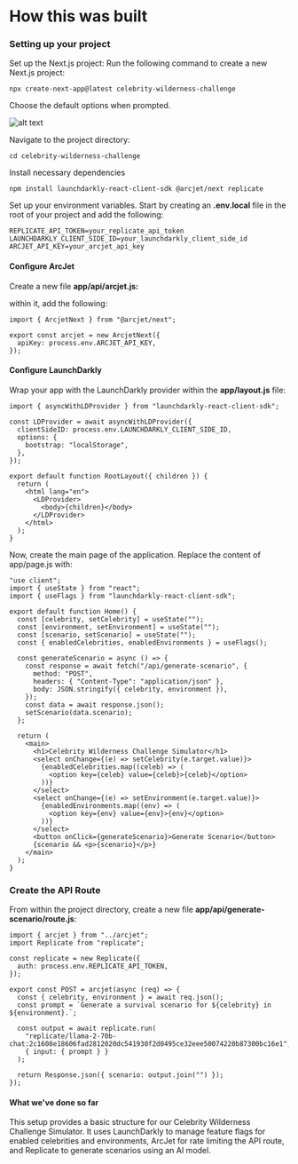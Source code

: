 # How this was built

### Setting up your project

Set up the Next.js project: Run the following command to create a new Next.js project:

```npx create-next-app@latest celebrity-wilderness-challenge```

Choose the default options when prompted.

![alt text](image.png)

Navigate to the project directory:

```cd celebrity-wilderness-challenge```

Install necessary dependencies

```npm install launchdarkly-react-client-sdk @arcjet/next replicate```

Set up your environment variables.  Start by creating an **.env.local** file in the root of your project and add the following:

```
REPLICATE_API_TOKEN=your_replicate_api_token
LAUNCHDARKLY_CLIENT_SIDE_ID=your_launchdarkly_client_side_id
ARCJET_API_KEY=your_arcjet_api_key
```

#### Configure ArcJet

Create a new file **app/api/arcjet.js:**

within it, add the following:

``` 
import { ArcjetNext } from "@arcjet/next";

export const arcjet = new ArcjetNext({
  apiKey: process.env.ARCJET_API_KEY,
});
```

#### Configure LaunchDarkly

Wrap your app with the LaunchDarkly provider within the **app/layout.js** file:

```
import { asyncWithLDProvider } from "launchdarkly-react-client-sdk";

const LDProvider = await asyncWithLDProvider({
  clientSideID: process.env.LAUNCHDARKLY_CLIENT_SIDE_ID,
  options: {
    bootstrap: "localStorage",
  },
});

export default function RootLayout({ children }) {
  return (
    <html lang="en">
      <LDProvider>
        <body>{children}</body>
      </LDProvider>
    </html>
  );
}
```

Now, create the main page of the application.  Replace the content of app/page.js with:

```
"use client";
import { useState } from "react";
import { useFlags } from "launchdarkly-react-client-sdk";

export default function Home() {
  const [celebrity, setCelebrity] = useState("");
  const [environment, setEnvironment] = useState("");
  const [scenario, setScenario] = useState("");
  const { enabledCelebrities, enabledEnvironments } = useFlags();

  const generateScenario = async () => {
    const response = await fetch("/api/generate-scenario", {
      method: "POST",
      headers: { "Content-Type": "application/json" },
      body: JSON.stringify({ celebrity, environment }),
    });
    const data = await response.json();
    setScenario(data.scenario);
  };

  return (
    <main>
      <h1>Celebrity Wilderness Challenge Simulator</h1>
      <select onChange={(e) => setCelebrity(e.target.value)}>
        {enabledCelebrities.map((celeb) => (
          <option key={celeb} value={celeb}>{celeb}</option>
        ))}
      </select>
      <select onChange={(e) => setEnvironment(e.target.value)}>
        {enabledEnvironments.map((env) => (
          <option key={env} value={env}>{env}</option>
        ))}
      </select>
      <button onClick={generateScenario}>Generate Scenario</button>
      {scenario && <p>{scenario}</p>}
    </main>
  );
}
```

### Create the API Route

From within the project directory, create a new file **app/api/generate-scenario/route.js**:

```
import { arcjet } from "../arcjet";
import Replicate from "replicate";

const replicate = new Replicate({
  auth: process.env.REPLICATE_API_TOKEN,
});

export const POST = arcjet(async (req) => {
  const { celebrity, environment } = await req.json();
  const prompt = `Generate a survival scenario for ${celebrity} in ${environment}.`;
  
  const output = await replicate.run(
    "replicate/llama-2-70b-chat:2c1608e18606fad2812020dc541930f2d0495ce32eee50074220b87300bc16e1",
    { input: { prompt } }
  );

  return Response.json({ scenario: output.join("") });
});
```

#### What we've done so far
This setup provides a basic structure for our Celebrity Wilderness Challenge Simulator. It uses LaunchDarkly to manage feature flags for enabled celebrities and environments, ArcJet for rate limiting the API route, and Replicate to generate scenarios using an AI model.

